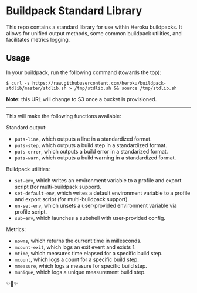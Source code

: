# Buildpack Standard Library

This repo contains a standard library for use within Heroku buildpacks. It allows for unified output methods, some common buildpack utilities, and facilitates metrics logging. 

## Usage

In your buildpack, run the following command (towards the top):

    $ curl -s https://raw.githubusercontent.com/heroku/buildpack-stdlib/master/stdlib.sh > /tmp/stdlib.sh && source /tmp/stdlib.sh

**Note:** this URL will change to S3 once a bucket is provisioned. 

------------------------

 This will make the following functions available: 
 
 Standard output:
 
- `puts-line`, which outputs a line in a standardized format.
- `puts-step`, which outputs a build step in a standardized format.
- `puts-error`, which outputs a build error in a standarized format. 
- `puts-warn`, which outputs a build warning in a standardized format. 

Buildpack utilities:

- `set-env`, which writes an environment variable to a profile and export script (for multi-buildpack support). 
- `set-default-env`, which writes a default environment variable to a profile and export script (for multi-buildpack support). 
- `un-set-env`, which unsets a user-provided environment variable via profile script. 
- `sub-env`, which launches a subshell with user-provided config.

Metrics:

- `nowms`, which returns the current time in millesconds. 
- `mcount-exit`, which logs an exit event and exists 1. 
- `mtime`, which measures time elapsed for a specific build step.
- `mcount`, which logs a count for a specific build step. 
- `mmeasure`, which logs a measure for specific build step. 
- `munique`, which logs a unique measurement build step. 

✨🍰✨
